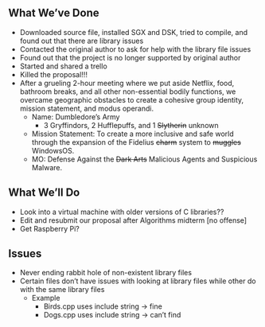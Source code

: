 ## What We’ve Done
* Downloaded source file, installed SGX and DSK, tried to compile, and found out that there are library issues
* Contacted the original author to ask for help with the library file issues
* Found out that the project is no longer supported by original author
* Started and shared a trello
* Killed the proposal!!!
* After a grueling 2-hour meeting where we put aside Netflix, food, bathroom breaks, and all other non-essential bodily functions, we overcame geographic obstacles to create a cohesive group identity, mission statement, and modus operandi.
  * Name: Dumbledore’s Army
    * 3 Gryffindors, 2 Hufflepuffs, and 1 ~~Slytherin~~ unknown
  * Mission Statement: To create a more inclusive and safe world through the expansion of the Fidelius ~~charm~~ system to ~~muggles~~ WindowsOS.
  * MO: Defense Against the ~~Dark Arts~~ Malicious Agents and Suspicious Malware.
## What We’ll Do
* Look into a virtual machine with older versions of C libraries??
* Edit and resubmit our proposal after Algorithms midterm [no offense]
* Get Raspberry Pi?
## Issues
* Never ending rabbit hole of non-existent library files
* Certain files don’t have issues with looking at library files while other do with the same library files
  * Example
    * Birds.cpp uses include string → fine
    * Dogs.cpp uses include string → can’t find

